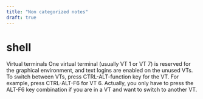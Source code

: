 ```yaml
---
title: "Non categorized notes"
draft: true
---
```

        
# shell

Virtual terminals
One virtual terminal (usually VT 1 or VT 7) is reserved for the graphical environment, and text logins are enabled on the unused VTs. 
To switch between VTs, press CTRL-ALT-function key for the VT. For example, press CTRL-ALT-F6 for VT 6. Actually, you only have to press the ALT-F6 key combination if you are in a VT and want to switch to another VT.